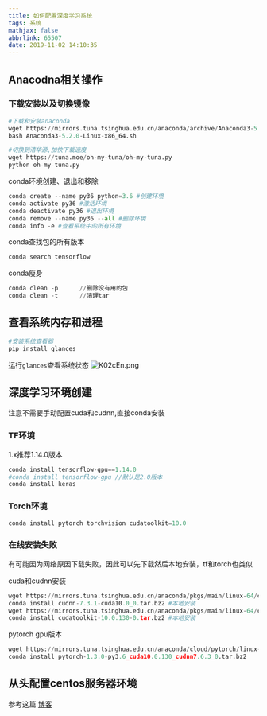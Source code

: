 ```yaml
---
title: 如何配置深度学习系统
tags: 系统
mathjax: false
abbrlink: 65507
date: 2019-11-02 14:10:35
---
```

## Anacodna相关操作
### 下载安装以及切换镜像
```python
#下载和安装anaconda
wget https://mirrors.tuna.tsinghua.edu.cn/anaconda/archive/Anaconda3-5.2.0-Linux-x86_64.sh
bash Anaconda3-5.2.0-Linux-x86_64.sh

#切换到清华源,加快下载速度
wget https://tuna.moe/oh-my-tuna/oh-my-tuna.py
python oh-my-tuna.py
```
conda环境创建、退出和移除
```python
conda create --name py36 python=3.6 #创建环境
conda activate py36 #激活环境
conda deactivate py36 #退出环境
conda remove --name py36 --all #删除环境
conda info -e #查看系统中的所有环境
```
conda查找包的所有版本
```python
conda search tensorflow
```
conda瘦身
```python
conda clean -p      //删除没有用的包
conda clean -t      //清理tar
```
## 查看系统内存和进程
```python
#安装系统查看器
pip install glances
```
运行`glances`查看系统状态
![K02cEn.png](https://s2.ax1x.com/2019/10/26/K02cEn.png)
<!--more-->
## 深度学习环境创建
注意不需要手动配置cuda和cudnn,直接conda安装
### TF环境
1.x推荐1.14.0版本
```python
conda install tensorflow-gpu==1.14.0
#conda install tensorflow-gpu //默认是2.0版本
conda install keras
```
### Torch环境
```python
conda install pytorch torchvision cudatoolkit=10.0
```
### 在线安装失败
有可能因为网络原因下载失败，因此可以先下载然后本地安装，tf和torch也类似

cuda和cudnn安装
```python
wget https://mirrors.tuna.tsinghua.edu.cn/anaconda/pkgs/main/linux-64/cudnn-7.3.1-cuda10.0_0.tar.bz2
conda install cudnn-7.3.1-cuda10.0_0.tar.bz2 #本地安装
wget https://mirrors.tuna.tsinghua.edu.cn/anaconda/pkgs/main/linux-64/cudatoolkit-10.0.130-0.tar.bz2
conda install cudatoolkit-10.0.130-0.tar.bz2 #本地安装
```
pytorch gpu版本
```python
wget https://mirrors.tuna.tsinghua.edu.cn/anaconda/cloud/pytorch/linux-64/pytorch-1.3.0-py3.6_cuda10.0.130_cudnn7.6.3_0.tar.bz2
conda install pytorch-1.3.0-py3.6_cuda10.0.130_cudnn7.6.3_0.tar.bz2
```
## 从头配置centos服务器环境
参考这篇 [博客](https://tengzi-will.github.io/2018/12/12/%E9%85%8D%E7%BD%AE-CentOS7-GPU-%E7%8E%AF%E5%A2%83/)
